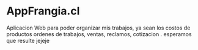 # AppFrangia.cl
Aplicacion Web para poder organizar mis trabajos, ya sean los costos de productos ordenes de trabajos, ventas, reclamos, cotizacion . esperamos que resulte jejeje
